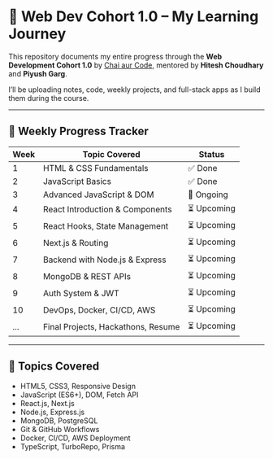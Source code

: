 # 🚀 Web Dev Cohort 1.0 – My Learning Journey

This repository documents my entire progress through the **Web Development Cohort 1.0** by [Chai aur Code](https://courses.chaicode.com/learn/Web-Dev-Cohort/Web-Dev-Cohort-Live), mentored by **Hitesh Choudhary** and **Piyush Garg**.

I’ll be uploading notes, code, weekly projects, and full-stack apps as I build them during the course.

---

## 📅 Weekly Progress Tracker

| Week | Topic Covered                      | Status     |
|------|------------------------------------|------------|
| 1    | HTML & CSS Fundamentals            | ✅ Done     |
| 2    | JavaScript Basics                  | ✅ Done     |
| 3    | Advanced JavaScript & DOM          | 🔄 Ongoing  |
| 4    | React Introduction & Components    | ⏳ Upcoming |
| 5    | React Hooks, State Management      | ⏳ Upcoming |
| 6    | Next.js & Routing                  | ⏳ Upcoming |
| 7    | Backend with Node.js & Express     | ⏳ Upcoming |
| 8    | MongoDB & REST APIs                | ⏳ Upcoming |
| 9    | Auth System & JWT                  | ⏳ Upcoming |
| 10   | DevOps, Docker, CI/CD, AWS         | ⏳ Upcoming |
| ...  | Final Projects, Hackathons, Resume | ⏳ Upcoming |

---

## 🧠 Topics Covered

- HTML5, CSS3, Responsive Design
- JavaScript (ES6+), DOM, Fetch API
- React.js, Next.js
- Node.js, Express.js
- MongoDB, PostgreSQL
- Git & GitHub Workflows
- Docker, CI/CD, AWS Deployment
- TypeScript, TurboRepo, Prisma
